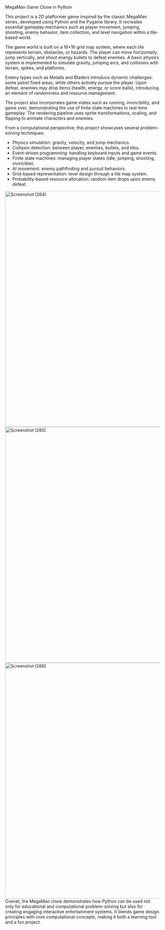 MegaMan Game Clone in Python

This project is a 2D platformer game inspired by the classic MegaMan series, developed using Python and the Pygame library. It recreates essential gameplay mechanics such as player movement, jumping, shooting, enemy behavior, item collection, and level navigation within a tile-based world.

The game world is built on a 16×16 grid map system, where each tile represents terrain, obstacles, or hazards. The player can move horizontally, jump vertically, and shoot energy bullets to defeat enemies. A basic physics system is implemented to simulate gravity, jumping arcs, and collisions with terrain, spikes, and platforms.

Enemy types such as Metalls and Bladers introduce dynamic challenges: some patrol fixed areas, while others actively pursue the player. Upon defeat, enemies may drop items (health, energy, or score balls), introducing an element of randomness and resource management.

The project also incorporates game states such as running, invincibility, and game over, demonstrating the use of finite state machines in real-time gameplay. The rendering pipeline uses sprite transformations, scaling, and flipping to animate characters and enemies.

From a computational perspective, this project showcases several problem-solving techniques:
- Physics simulation: gravity, velocity, and jump mechanics.
- Collision detection: between player, enemies, bullets, and tiles.
- Event-driven programming: handling keyboard inputs and game events.
- Finite state machines: managing player states (idle, jumping, shooting, invincible).
- AI movement: enemy pathfinding and pursuit behaviors.
- Grid-based representation: level design through a tile map system.
- Probability-based resource allocation: random item drops upon enemy defeat.
<img width="1366" height="768" alt="Screenshot (264)" src="https://github.com/user-attachments/assets/4a390951-2568-4dd9-a2ea-7ab83d307081" />
<img width="1366" height="768" alt="Screenshot (265)" src="https://github.com/user-attachments/assets/14502504-8083-4d0b-839d-5a2ea5131d8a" />
<img width="1366" height="768" alt="Screenshot (266)" src="https://github.com/user-attachments/assets/f419fe70-efe1-4312-90ca-34accdcfb7d1" />
Overall, the MegaMan clone demonstrates how Python can be used not only for educational and computational problem-solving but also for creating engaging interactive entertainment systems. It blends game design principles with core computational concepts, making it both a learning tool and a fun project.

